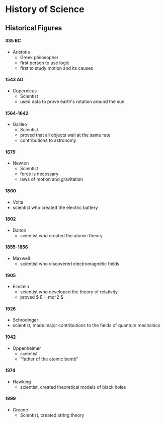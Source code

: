 # History of Science

## Historical Figures

#### 335 BC
- Aristotle
  - Greek philosopher
  - first person to use logic
  - first to study motion and its causes

#### 1543 AD
- Copernicus
  - Scientist
  - used data to prove earth's rotation around the sun

#### 1564-1642
- Galileo
  - Scientist
  - proved that all objects wall at the same rate
  - contributions to astronomy

#### 1679
- Newton
  - Scientist
  - force is necessary
  - laws of motion and gravitation

#### 1800
- Volta
 - scientist who created the electric battery

#### 1802
- Dalton
  - scientist who created the atomic theory

#### 1855-1856
- Maxwell
  - scientist who discovered electromagnetic fields

#### 1905
- Einstein
  - scientist who developed the theory of relativity
  - proved $ E = mc^2 $

#### 1926
- Schrodinger
 - scientist, made major contributions to the fields of quantum mechanics

#### 1942
- Oppenheimer
  - scientist
  - "father of the atomic bomb"

#### 1974
- Hawking
  - scientist, created theoretical models of black holes

#### 1999
- Greene
  - Scientist, created string theory
